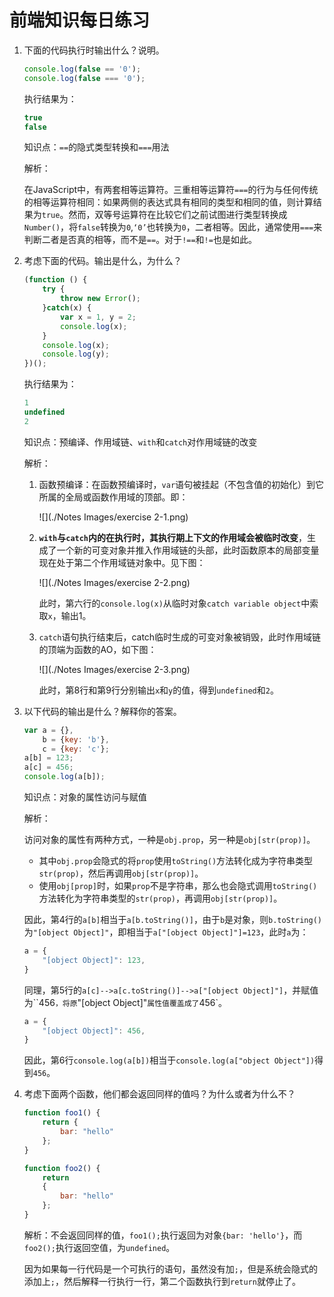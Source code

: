 # 前端知识每日练习

1. 下面的代码执行时输出什么？说明。

   ```js
   console.log(false == '0');
   console.log(false === '0');
   ```

   执行结果为：

   ```js
   true
   false
   ```

   知识点：`==`的隐式类型转换和`===`用法

   解析：

   在JavaScript中，有两套相等运算符。三重相等运算符`===`的行为与任何传统的相等运算符相同：如果两侧的表达式具有相同的类型和相同的值，则计算结果为`true`。然而，双等号运算符在比较它们之前试图进行类型转换成`Number()`，将`false`转换为`0`,`‘0’`也转换为`0`，二者相等。因此，通常使用`===`来判断二者是否真的相等，而不是`==`。对于`!==`和`!=`也是如此。

   

2. 考虑下面的代码。输出是什么，为什么？

   ```js
   (function () {
       try {
           throw new Error();
       }catch(x) {
           var x = 1, y = 2;
           console.log(x);
       }
       console.log(x);
       console.log(y);
   })();
   ```

   执行结果为：

   ```js
   1
   undefined
   2
   ```

   知识点：预编译、作用域链、`with`和`catch`对作用域链的改变

   解析：

   1. 函数预编译：在函数预编译时，`var`语句被挂起（不包含值的初始化）到它所属的全局或函数作用域的顶部。即：

      ![](./Notes Images/exercise 2-1.png)

   2. **`with`与`catch`内的在执行时，其执行期上下文的作用域会被临时改变**，生成了一个新的可变对象并推入作用域链的头部，此时函数原本的局部变量现在处于第二个作用域链对象中。见下图：

      ![](./Notes Images/exercise 2-2.png)

      此时，第六行的`console.log(x)`从临时对象`catch variable object`中索取`x`，输出1。

   3. `catch`语句执行结束后，catch临时生成的可变对象被销毁，此时作用域链的顶端为函数的AO，如下图：

      ![](./Notes Images/exercise 2-3.png)

      此时，第8行和第9行分别输出`x`和`y`的值，得到`undefined`和`2`。

   

3. 以下代码的输出是什么？解释你的答案。

   ```js
   var a = {},
       b = {key: 'b'},
       c = {key: 'c'};
   a[b] = 123;
   a[c] = 456;
   console.log(a[b]);
   ```

   知识点：对象的属性访问与赋值

   解析：

   访问对象的属性有两种方式，一种是`obj.prop`，另一种是`obj[str(prop)]`。

   - 其中`obj.prop`会隐式的将`prop`使用`toString()`方法转化成为字符串类型`str(prop)`，然后再调用`obj[str(prop)]`。
   - 使用`obj[prop]`时，如果`prop`不是字符串，那么也会隐式调用`toString()`方法转化为字符串类型的`str(prop)`，再调用`obj[str(prop)]`。

   因此，第4行的`a[b]`相当于`a[b.toString()]`，由于`b`是对象，则`b.toString()`为`"[object Object]"`，即相当于`a["[object Object]"]=123`，此时`a`为：

   ```js
   a = {
       "[object Object]": 123,
   }
   ```

   同理，第5行的`a[c]-->a[c.toString()]-->a["[object Object]"]`，并赋值为``456`，将原`"[object Object]"`属性值覆盖成了`456`。

   ```js
   a = {
       "[object Object]": 456,
   }
   ```

   因此，第6行`console.log(a[b])`相当于`console.log(a["object Object"])`得到`456`。

   

4. 考虑下面两个函数，他们都会返回同样的值吗？为什么或者为什么不？

   ```js
   function foo1() {
       return {
           bar: "hello"
       };
   }
   
   function foo2() {
       return
       {
           bar: "hello"
       };
   }
   ```

   解析：不会返回同样的值，`foo1();`执行返回为对象`{bar: 'hello'}`，而`foo2();`执行返回空值，为`undefined`。

   因为如果每一行代码是一个可执行的语句，虽然没有加`;`，但是系统会隐式的添加上`;`，然后解释一行执行一行，第二个函数执行到`return`就停止了。

   

